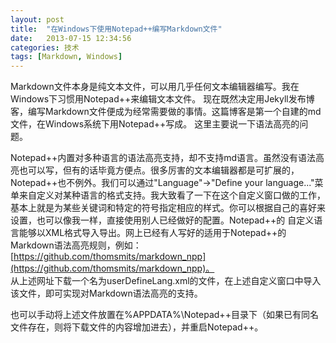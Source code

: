 ```yaml
---
layout: post
title:  "在Windows下使用Notepad++编写Markdown文件"
date:   2013-07-15 12:34:56
categories: 技术
tags: [Markdown, Windows]
---
```


Markdown文件本身是纯文本文件，可以用几乎任何文本编辑器编写。我在Windows下习惯用Notepad++来编辑文本文件。
现在既然决定用Jekyll发布博客，编写Markdown文件便成为经常需要做的事情。这篇博客是第一个自建的md文件，在Windows系统下用Notepad++写成。
这里主要说一下语法高亮的问题。

<!--more-->
Notepad++内置对多种语言的语法高亮支持，却不支持md语言。虽然没有语法高亮也可以写，但有的话毕竟方便点。很多厉害的文本编辑器都是可扩展的，
Notepad++也不例外。我们可以通过"Language"->"Define your language..."菜单来自定义对某种语言的格式支持。我大致看了一下在这个自定义窗口做的工作，
基本上就是为某些关键词和特定的符号指定相应的样式。你可以根据自己的喜好来设置，也可以像我一样，直接使用别人已经做好的配置。Notepad++的
自定义语言能够以XML格式导入导出。网上已经有人写好的适用于Notepad++的Markdown语法高亮规则，例如：  
[https://github.com/thomsmits/markdown_npp](https://github.com/thomsmits/markdown_npp)。  
从上述网址下载一个名为userDefineLang.xml的文件，在上述自定义窗口中导入该文件，即可实现对Markdown语法高亮的支持。

也可以手动将上述文件放置在%APPDATA%\Notepad++目录下（如果已有同名文件存在，则将下载文件的内容增加进去），并重启Notepad++。
